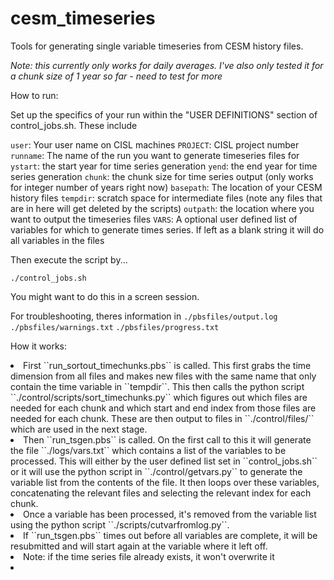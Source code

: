 # cesm_timeseries
Tools for generating single variable timeseries from CESM history files.

<em>Note: this currently only works for daily averages.  I've also only tested it for a chunk size of 1 year so far - need to test for more</em>

How to run:

Set up the specifics of your run within the "USER DEFINITIONS" section of control\_jobs.sh.  These include

``user``: Your user name on CISL machines
``PROJECT``: CISL project number
``runname``: The name of the run you want to generate timeseries files for
``ystart``: the start year for time series generation
``yend``: the end year for time series generation
``chunk``: the chunk size for time series output (only works for integer number of years right now)
``basepath``: The location of your CESM history files
``tempdir``: scratch space for intermediate files (note any files that are in here will get deleted by the scripts)
``outpath``: the location where you want to output the timeseries files
``VARS``: A optional user defined list of variables for which to generate times series.  If left as a blank string it will do all variables in the files

Then execute the script by...

``./control_jobs.sh``

You might want to do this in a screen session.

For troubleshooting, theres information in 
``./pbsfiles/output.log``
``./pbsfiles/warnings.txt``
``./pbsfiles/progress.txt``


How it works:
<li>First ``run_sortout_timechunks.pbs`` is called.  This first grabs the time dimension from all files and makes new files with the same name that only contain the time variable in ``tempdir``.  This then calls the python script ``./control/scripts/sort_timechunks.py`` which figures out which files are needed for each chunk and which start and end index from those files are needed for each chunk.  These are then output to files in ``./control/files/`` which are used in the next stage.</li>
<li>Then ``run_tsgen.pbs`` is called.  On the first call to this it will generate the file ``./logs/vars.txt`` which contains a list of the variables to be processed.  This will either by the user defined list set in ``control_jobs.sh`` or it will use the python script in ``./control/getvars.py`` to generate the variable list from the contents of the file.  It then loops over these variables, concatenating the relevant files and selecting the relevant index for each chunk.</li>
<li>Once a variable has been processed, it's removed from the variable list using the python script ``./scripts/cutvarfromlog.py``.</li>
<li>If ``run_tsgen.pbs`` times out before all variables are complete, it will be resubmitted and will start again at the variable where it left off.</li>
<li>Note: if the time series file already exists, it won't overwrite it<li>
